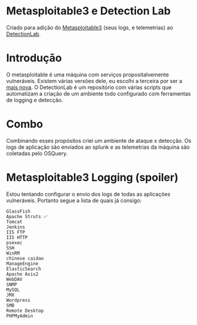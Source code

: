 
# Metasploitable3 e Detection Lab
Criado para adição do [Metasploitable3](https://github.com/rapid7/metasploitable3) (seus logs, e telemetrias) ao [DetectionLab](https://detectionlab.network/).

# Introdução
O metasploitable é uma máquina com serviços propositalvemente vulneráveis. Existem várias versões dele, eu escolhi a terceira por ser a [mais nova](https://github.com/rapid7/metasploitable3/wiki#differences-between-metasploitable-3-and-the-older-versions).
O DetectionLab é um repositório com várias scripts que automatizam a criação de um ambiente todo configurado com ferramentas de logging e detecção.

# Combo
Combinando esses propósitos criei um ambiente de ataque x detecção. 
Os logs de aplicação são enviados ao splunk e as telemetrias da máquina são coletadas pelo OSQuery.

# Metasploitable3 Logging (spoiler)
Estou tentando configurar o envio dos logs de todas as aplicações vulneráveis. Portanto segue a lista de quais já consigo:

    GlassFish
    Apache Struts ✅
    Tomcat
    Jenkins
    IIS FTP
    IIS HTTP
    psexec
    SSH
    WinRM
    chinese caidao
    ManageEngine
    ElasticSearch
    Apache Axis2
    WebDAV
    SNMP
    MySQL
    JMX
    Wordpress
    SMB
    Remote Desktop
    PHPMyAdmin
